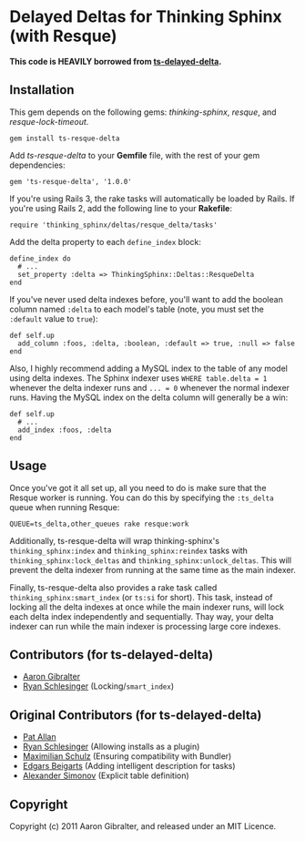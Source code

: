 Delayed Deltas for Thinking Sphinx (with Resque)
================================================
**This code is HEAVILY borrowed from
[ts-delayed-delta](https://github.com/freelancing-god/ts-delayed-delta).**

Installation
------------
This gem depends on the following gems: _thinking-sphinx_, _resque_, and
_resque-lock-timeout_.

    gem install ts-resque-delta

Add _ts-resque-delta_ to your **Gemfile** file, with the rest of your gem
dependencies:

    gem 'ts-resque-delta', '1.0.0'

If you're using Rails 3, the rake tasks will automatically be loaded by Rails.
If you're using Rails 2, add the following line to your **Rakefile**:

    require 'thinking_sphinx/deltas/resque_delta/tasks'

Add the delta property to each `define_index` block:

    define_index do
      # ...
      set_property :delta => ThinkingSphinx::Deltas::ResqueDelta
    end

If you've never used delta indexes before, you'll want to add the boolean
column named `:delta` to each model's table (note, you must set the `:default`
value to `true`):

    def self.up
      add_column :foos, :delta, :boolean, :default => true, :null => false
    end

Also, I highly recommend adding a MySQL index to the table of any model using
delta indexes. The Sphinx indexer uses `WHERE table.delta = 1` whenever the
delta indexer runs and `... = 0` whenever the normal indexer runs. Having the
MySQL index on the delta column will generally be a win:

    def self.up
      # ...
      add_index :foos, :delta
    end

Usage
-----
Once you've got it all set up, all you need to do is make sure that the Resque
worker is running. You can do this by specifying the `:ts_delta` queue when
running Resque:

    QUEUE=ts_delta,other_queues rake resque:work

Additionally, ts-resque-delta will wrap thinking-sphinx's
`thinking_sphinx:index` and `thinking_sphinx:reindex` tasks with
`thinking_sphinx:lock_deltas` and `thinking_sphinx:unlock_deltas`. This will
prevent the delta indexer from running at the same time as the main indexer.

Finally, ts-resque-delta also provides a rake task called
`thinking_sphinx:smart_index` (or `ts:si` for short). This task, instead of
locking all the delta indexes at once while the main indexer runs, will lock
each delta index independently and sequentially. Thay way, your delta indexer
can run while the main indexer is processing large core indexes.

Contributors (for ts-delayed-delta)
-----------------------------------
* [Aaron Gibralter](https://github.com/agibralter)
* [Ryan Schlesinger](https://github.com/ryansch) (Locking/`smart_index`)

Original Contributors (for ts-delayed-delta)
--------------------------------------------
* [Pat Allan](https://github.com/freelancing-god)
* [Ryan Schlesinger](https://github.com/ryansch) (Allowing installs as a plugin)
* [Maximilian Schulz](https://max.jungeelite.de) (Ensuring compatibility with Bundler)
* [Edgars Beigarts](https://github.com/ebeigarts) (Adding intelligent description for tasks)
* [Alexander Simonov](https://simonov.me/) (Explicit table definition)

Copyright
---------
Copyright (c) 2011 Aaron Gibralter, and released under an MIT Licence.
